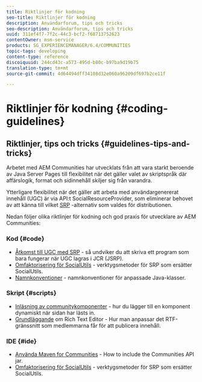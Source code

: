 ```yaml
---
title: Riktlinjer för kodning
seo-title: Riktlinjer för kodning
description: Användarforum, tips och tricks
seo-description: Användarforum, tips och tricks
uuid: 311ef4f7-7f2c-44c3-bcf2-f68713752623
contentOwner: msm-service
products: SG_EXPERIENCEMANAGER/6.4/COMMUNITIES
topic-tags: developing
content-type: reference
discoiquuid: 244cd43c-a573-495d-b80c-b97ba9d19b75
translation-type: tm+mt
source-git-commit: 4d64494dff34108d32e060a96209df697b2ce11f

---
```



# Riktlinjer för kodning {#coding-guidelines}

## Riktlinjer, tips och tricks {#guidelines-tips-and-tricks}

Arbetet med AEM Communities har utvecklats från att vara starkt beroende av Java Server Pages till flexibilitet när det gäller valet av skriptspråk där affärslogik, format och sidinnehåll skiljer sig från varandra.

Ytterligare flexibilitet när det gäller att arbeta med användargenererat innehåll (UGC) är via API:t SocialResourceProvider, som eliminerar behovet av att känna till vilket [SRP](srp.md) -alternativ som valdes för distributionen.

Nedan följer olika riktlinjer för kodning och god praxis för utvecklare av AEM Communities:

### Kod {#code}

* [Åtkomst till UGC med SRP](accessing-ugc-with-srp.md) - så undviker du att skriva ett program som bara fungerar när UGC lagras i JCR (JSRP).
* [Omfaktorisering för SocialUtils](socialutils.md) - verktygsmetoder för SRP som ersätter SocialUtils.
* [Namnkonventioner](naming-conventions.md) - namnkonventioner för anpassade Java-klasser.

### Skript {#scripts}

* [Inläsning av communitykomponenter](sideloading.md) - hur du lägger till en komponent dynamiskt när sidan har lästs in.
* [Grundläggande](rte.md) om Rich Text Editor - Hur man anpassar det RTF-gränssnitt som medlemmarna får för att publicera innehåll.

### IDE {#ide}

* [Använda Maven for Communities](maven.md) - How to include the Communities API jar.
* [Omfaktorisering för SocialUtils](socialutils.md) - verktygsmetoder för SRP som ersätter SocialUtils.


